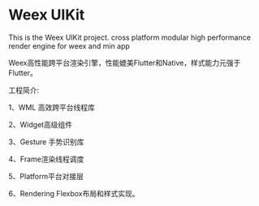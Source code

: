 # Weex UIKit
This is the Weex UIKit project. cross platform modular high performance render engine for weex and min app


Weex高性能跨平台渲染引擎，性能媲美Flutter和Native，样式能力元强于Flutter。 

工程简介:

  1、WML 高效跨平台线程库
  
  2、Widget高级组件
  
  3、Gesture 手势识别库 
  
  4、Frame渲染线程调度
  
  5、Platform平台对接层
  
  6、Rendering Flexbox布局和样式实现。